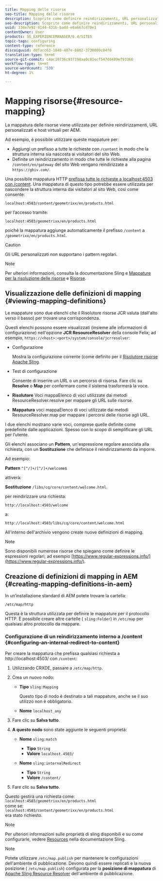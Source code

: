 ```yaml
---
title: Mapping delle risorse
seo-title: Mapping delle risorse
description: Scoprite come definire reindirizzamenti, URL personalizzati e host virtuali per AEM utilizzando la mappatura delle risorse.
seo-description: Scoprite come definire reindirizzamenti, URL personalizzati e host virtuali per AEM utilizzando la mappatura delle risorse.
uuid: 33de7e92-8144-431b-badd-e6a667cd78e1
contentOwner: User
products: SG_EXPERIENCEMANAGER/6.4/SITES
topic-tags: configuring
content-type: reference
discoiquuid: ddfacc63-1840-407e-8802-3730009c84f0
translation-type: tm+mt
source-git-commit: c4ac10736c937198aa0c81ecf547dd489ef93366
workflow-type: tm+mt
source-wordcount: '539'
ht-degree: 1%

---
```



# Mapping risorse{#resource-mapping}

La mappatura delle risorse viene utilizzata per definire reindirizzamenti, URL personalizzati e host virtuali per AEM.

Ad esempio, è possibile utilizzare queste mappature per:

* Aggiungi un prefisso a tutte le richieste con `/content` in modo che la struttura interna sia nascosta ai visitatori del sito Web.
* Definite un reindirizzamento in modo che tutte le richieste alla pagina `/content/en/gateway` del sito Web vengano reindirizzate a `https://gbiv.com/`.

Una possibile mappatura HTTP [prefissa tutte le richieste a localhost:4503 con /content](#configuring-an-internal-redirect-to-content). Una mappatura di questo tipo potrebbe essere utilizzata per nascondere la struttura interna dai visitatori al sito Web, così come consente:

`localhost:4503/content/geometrixx/en/products.html`

per l’accesso tramite:

`localhost:4503/geometrixx/en/products.html`

poiché la mappatura aggiunge automaticamente il prefisso `/content` a `/geometrixx/en/products.html`.

>[!CAUTION]
>
>Gli URL personalizzati non supportano i pattern regolari.

>[!NOTE]
>
>Per ulteriori informazioni, consulta la documentazione Sling e [Mappature per la risoluzione delle risorse](https://sling.apache.org/site/resources.html) e [Risorse](https://sling.apache.org/site/mappings-for-resource-resolution.html).

## Visualizzazione delle definizioni di mapping {#viewing-mapping-definitions}

Le mappature sono due elenchi che il Risolutore risorse JCR valuta (dall&#39;alto verso il basso) per trovare una corrispondenza.

Questi elenchi possono essere visualizzati (insieme alle informazioni di configurazione) nell&#39;opzione **JCR ResourceResolver** della console Felix; ad esempio, `https://<host>:<port>/system/console/jcrresolver`:

* Configurazione

   Mostra la configurazione corrente (come definito per il [Risolutore risorse Apache Sling](/help/sites-deploying/osgi-configuration-settings.md).

* Test di configurazione

   Consente di inserire un URL o un percorso di risorsa. Fare clic su **Resolve** o **Map** per confermare come il sistema trasformerà la voce.

* **Risolutore**
Voci mappaElenco di voci utilizzate dai metodi ResourceResolver.resolve per mappare gli URL sulle risorse.

* **Mappatura**
voci mappaElenco di voci utilizzate dai metodi ResourceResolver.map per mappare i percorsi delle risorse agli URL.

I due elenchi mostrano varie voci, comprese quelle definite come predefinite dalle applicazioni. Spesso con lo scopo di semplificare gli URL per l’utente.

Gli elenchi associano un **Pattern**, un&#39;espressione regolare associata alla richiesta, con un **Sostituzione** che definisce il reindirizzamento da imporre.

Ad esempio:

**Pattern** `^[^/]+/[^/]+/welcome$`

attiverà:

**Sostituzione** `/libs/cq/core/content/welcome.html`.

per reindirizzare una richiesta:

`http://localhost:4503/welcome`

a:

`http://localhost:4503/libs/cq/core/content/welcome.html`

All&#39;interno dell&#39;archivio vengono create nuove definizioni di mapping.

>[!NOTE]
>
>Sono disponibili numerose risorse che spiegano come definire le espressioni regolari; ad esempio [https://www.regular-expressions.info/](https://www.regular-expressions.info/).

## Creazione di definizioni di mapping in AEM {#creating-mapping-definitions-in-aem}

In un’installazione standard di AEM potete trovare la cartella:

`/etc/map/http`

Questa è la struttura utilizzata per definire le mappature per il protocollo HTTP. È possibile creare altre cartelle ( `sling:Folder`) in `/etc/map` per qualsiasi altro protocollo da mappare.

### Configurazione di un reindirizzamento interno a /content {#configuring-an-internal-redirect-to-content}

Per creare la mappatura che prefissa qualsiasi richiesta a http://localhost:4503/ con `/content`:

1. Utilizzando CRXDE, passare a `/etc/map/http`.

1. Crea un nuovo nodo:

   * **Tipo** `sling:Mapping`

      Questo tipo di nodo è destinato a tali mappature, anche se il suo utilizzo non è obbligatorio.

   * **Nome** `localhost_any`

1. Fare clic su **Salva tutto**.
1. **A questo nodo** sono state aggiunte le seguenti proprietà:

   * **Nome** `sling:match`

      * **Tipo** `String`
      * **Valore** `localhost.4503/`
   * **Nome** `sling:internalRedirect`

      * **Tipo** `String`
      * **Valore** `/content/`


1. Fare clic su **Salva tutto**.

Questo gestirà una richiesta come:\
`localhost:4503/geometrixx/en/products.html`\
come se:\
`localhost:4503/content/geometrixx/en/products.html`\
era stato richiesto.

>[!NOTE]
>
>Per ulteriori informazioni sulle proprietà di sling disponibili e su come configurarle, vedere [Resources](https://sling.apache.org/site/mappings-for-resource-resolution.html) nella documentazione Sling.

>[!NOTE]
>
>Potete utilizzare `/etc/map.publish` per mantenere le configurazioni dell&#39;ambiente di pubblicazione. Devono quindi essere replicati e la nuova posizione ( `/etc/map.publish`) configurata per la **posizione di mappatura** di [Apache Sling Resource Resolver](/help/sites-deploying/osgi-configuration-settings.md#apacheslingresourceresolver) dell&#39;ambiente di pubblicazione.

